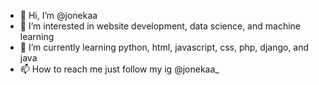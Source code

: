 - 👋 Hi, I’m @jonekaa
- 👀 I’m interested in website development, data science, and machine learning
- 🌱 I’m currently learning python, html, javascript, css, php, django, and java
- 📫 How to reach me just follow my ig @jonekaa_

<!---
jonekaa/jonekaa is a ✨ special ✨ repository because its `README.md` (this file) appears on your GitHub profile.
You can click the Preview link to take a look at your changes.
--->
